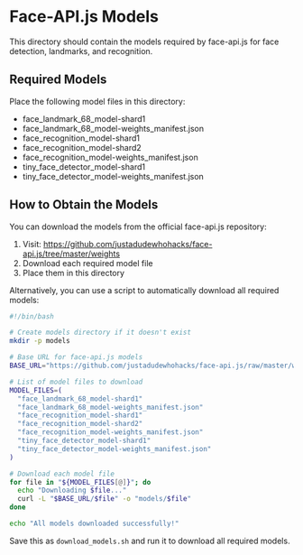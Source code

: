 # Face-API.js Models

This directory should contain the models required by face-api.js for face detection, landmarks, and recognition.

## Required Models

Place the following model files in this directory:

- face_landmark_68_model-shard1
- face_landmark_68_model-weights_manifest.json
- face_recognition_model-shard1
- face_recognition_model-shard2
- face_recognition_model-weights_manifest.json
- tiny_face_detector_model-shard1
- tiny_face_detector_model-weights_manifest.json

## How to Obtain the Models

You can download the models from the official face-api.js repository:

1. Visit: https://github.com/justadudewhohacks/face-api.js/tree/master/weights
2. Download each required model file
3. Place them in this directory

Alternatively, you can use a script to automatically download all required models:

```bash
#!/bin/bash

# Create models directory if it doesn't exist
mkdir -p models

# Base URL for face-api.js models
BASE_URL="https://github.com/justadudewhohacks/face-api.js/raw/master/weights"

# List of model files to download
MODEL_FILES=(
  "face_landmark_68_model-shard1"
  "face_landmark_68_model-weights_manifest.json"
  "face_recognition_model-shard1"
  "face_recognition_model-shard2"
  "face_recognition_model-weights_manifest.json"
  "tiny_face_detector_model-shard1"
  "tiny_face_detector_model-weights_manifest.json"
)

# Download each model file
for file in "${MODEL_FILES[@]}"; do
  echo "Downloading $file..."
  curl -L "$BASE_URL/$file" -o "models/$file"
done

echo "All models downloaded successfully!"
```

Save this as `download_models.sh` and run it to download all required models.
